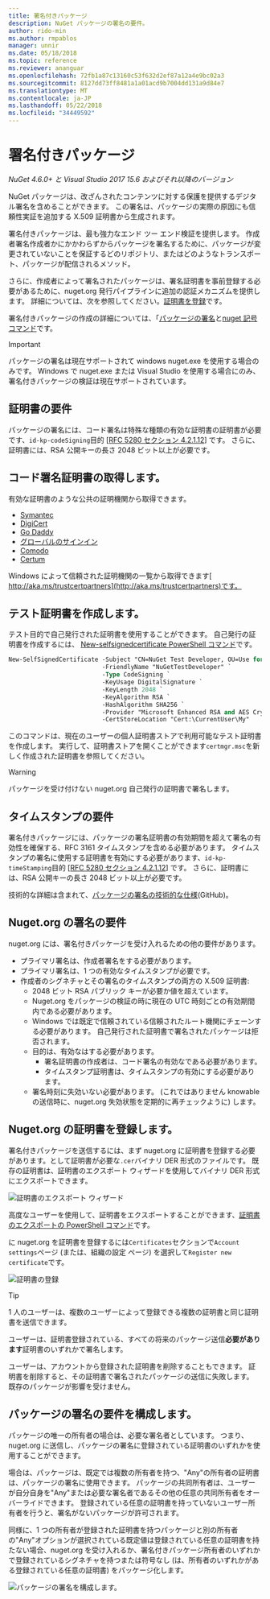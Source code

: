 ```yaml
---
title: 署名付きパッケージ
description: NuGet パッケージの署名の要件。
author: rido-min
ms.author: rmpablos
manager: unnir
ms.date: 05/18/2018
ms.topic: reference
ms.reviewer: ananguar
ms.openlocfilehash: 72fb1a87c13160c53f632d2ef87a12a4e9bc02a3
ms.sourcegitcommit: 8127dd73ff8481a1a01acd9b7004dd131a9d84e7
ms.translationtype: MT
ms.contentlocale: ja-JP
ms.lasthandoff: 05/22/2018
ms.locfileid: "34449592"
---
```

# <a name="signed-packages"></a>署名付きパッケージ

*NuGet 4.6.0+ と Visual Studio 2017 15.6 およびそれ以降のバージョン*

NuGet パッケージは、改ざんされたコンテンツに対する保護を提供するデジタル署名を含めることができます。 この署名は、パッケージの実際の原因にも信頼性実証を追加する X.509 証明書から生成されます。

署名付きパッケージは、最も強力なエンド ツー エンド検証を提供します。 作成者署名作成者かにかかわらずからパッケージを署名するために、パッケージが変更されていないことを保証するどのリポジトリ、またはどのようなトランスポート、パッケージが配信されるメソッド。

さらに、作成者によって署名されたパッケージは、署名証明書を事前登録する必要があるために、nuget.org 発行パイプラインに追加の認証メカニズムを提供します。 詳細については、次を参照してください。[証明書を登録](#register-certificate-on-nugetorg)です。

署名付きパッケージの作成の詳細については、「[パッケージの署名](../create-packages/Sign-a-package.md)と[nuget 記号コマンド](../tools/cli-ref-sign.md)です。

> [!Important]
> パッケージの署名は現在サポートされて windows nuget.exe を使用する場合のみです。 Windows で nuget.exe または Visual Studio を使用する場合にのみ、署名付きパッケージの検証は現在サポートされています。

## <a name="certificate-requirements"></a>証明書の要件

パッケージの署名には、コード署名は特殊な種類の有効な証明書の証明書が必要です、`id-kp-codeSigning`目的 [[RFC 5280 セクション 4.2.1.12](https://tools.ietf.org/html/rfc5280#section-4.2.1.12)] です。 さらに、証明書には、RSA 公開キーの長さ 2048 ビット以上が必要です。

## <a name="get-a-code-signing-certificate"></a>コード署名証明書の取得します。

有効な証明書のような公共の証明機関から取得できます。

- [Symantec](https://trustcenter.websecurity.symantec.com/process/trust/productOptions?productType=SoftwareValidationClass3)
- [DigiCert](https://www.digicert.com/code-signing/)
- [Go Daddy](https://www.godaddy.com/web-security/code-signing-certificate)
- [グローバルのサインイン](https://www.globalsign.com/en/code-signing-certificate/)
- [Comodo](https://www.comodo.com/e-commerce/code-signing/code-signing-certificate.php)
- [Certum](https://www.certum.eu/certum/cert,offer_en_open_source_cs.xml) 

Windows によって信頼された証明機関の一覧から取得できます[ http://aka.ms/trustcertpartners](http://aka.ms/trustcertpartners)です。

## <a name="create-a-test-certificate"></a>テスト証明書を作成します。

テスト目的で自己発行された証明書を使用することができます。 自己発行の証明書を作成するには、 [New-selfsignedcertificate PowerShell コマンド](/powershell/module/pkiclient/new-selfsignedcertificate.md)です。

```ps
New-SelfSignedCertificate -Subject "CN=NuGet Test Developer, OU=Use for testing purposes ONLY" `
                          -FriendlyName "NuGetTestDeveloper" `
                          -Type CodeSigning `
                          -KeyUsage DigitalSignature `
                          -KeyLength 2048 `
                          -KeyAlgorithm RSA `
                          -HashAlgorithm SHA256 `
                          -Provider "Microsoft Enhanced RSA and AES Cryptographic Provider" `
                          -CertStoreLocation "Cert:\CurrentUser\My" 
```

このコマンドは、現在のユーザーの個人証明書ストアで利用可能なテスト証明書を作成します。 実行して、証明書ストアを開くことができます`certmgr.msc`を新しく作成された証明書を参照してください。

> [!Warning]
> パッケージを受け付けない nuget.org 自己発行の証明書で署名します。

## <a name="timestamp-requirements"></a>タイムスタンプの要件

署名付きパッケージには、パッケージの署名証明書の有効期間を超えて署名の有効性を確保する、RFC 3161 タイムスタンプを含める必要があります。 タイムスタンプの署名に使用する証明書を有効にする必要があります、`id-kp-timeStamping`目的 [[RFC 5280 セクション 4.2.1.12](https://tools.ietf.org/html/rfc5280#section-4.2.1.12)] です。 さらに、証明書には、RSA 公開キーの長さ 2048 ビット以上が必要です。

技術的な詳細は含まれて、[パッケージの署名の技術的な仕様](https://github.com/NuGet/Home/wiki/Package-Signatures-Technical-Details)(GitHub)。

## <a name="signature-requirements-on-nugetorg"></a>Nuget.org の署名の要件

nuget.org には、署名付きパッケージを受け入れるための他の要件があります。

- プライマリ署名は、作成者署名をする必要があります。
- プライマリ署名は、1 つの有効なタイムスタンプが必要です。
- 作成者のシグネチャとその署名のタイムスタンプの両方の X.509 証明書:
  - 2048 ビット RSA パブリック キーが必要か値を超えています。
  - Nuget.org をパッケージの検証の時に現在の UTC 時刻ごとの有効期間内である必要があります。
  - Windows では既定で信頼されている信頼されたルート機関にチェーンする必要があります。 自己発行された証明書で署名されたパッケージは拒否されます。
  - 目的は、有効なはする必要があります。 
    - 署名証明書の作成者は、コード署名の有効なである必要があります。
    - タイムスタンプ証明書は、タイムスタンプの有効にする必要があります。
  - 署名時刻に失効いない必要があります。 (これではありません knowable の送信時に、nuget.org 失効状態を定期的に再チェックように) します。

## <a name="register-certificate-on-nugetorg"></a>Nuget.org の証明書を登録します。

署名付きパッケージを送信するには、まず nuget.org に証明書を登録する必要があります。として証明書が必要な`.cer`バイナリ DER 形式のファイルです。 既存の証明書は、証明書のエクスポート ウィザードを使用してバイナリ DER 形式にエクスポートできます。

![証明書のエクスポート ウィザード](media/CertificateExportWizard.png)

高度なユーザーを使用して、証明書をエクスポートすることができます、[証明書のエクスポートの PowerShell コマンド](/powershell/module/pkiclient/export-certificate.md)です。

に nuget.org を証明書を登録するには`Certificates`セクションで`Account settings`ページ (または、組織の設定 ページ) を選択して`Register new certificate`です。

![証明書の登録](media/registered-certs.png)

> [!Tip]
> 1 人のユーザーは、複数のユーザーによって登録できる複数の証明書と同じ証明書を送信できます。

ユーザーは、証明書登録されている、すべての将来のパッケージ送信**必要があります**証明書のいずれかで署名します。

ユーザーは、アカウントから登録された証明書を削除することもできます。 証明書を削除すると、その証明書で署名されたパッケージの送信に失敗します。 既存のパッケージが影響を受けません。

## <a name="configure-package-signing-requirements"></a>パッケージの署名の要件を構成します。

パッケージの唯一の所有者の場合は、必要な署名者としています。 つまり、nuget.org に送信し、パッケージの署名に登録されている証明書のいずれかを使用することができます。

場合は、パッケージは、既定では複数の所有者を持つ、"Any"の所有者の証明書は、パッケージの署名に使用できます。 パッケージの共同所有者は、ユーザーが自分自身を"Any"または必要な署名者であるその他の任意の共同所有者をオーバーライドできます。 登録されている任意の証明書を持っていないユーザー所有者を行うと、署名がないパッケージが許可されます。 

同様に、1 つの所有者が登録された証明書を持つパッケージと別の所有者の"Any"オプションが選択されている既定値は登録されている任意の証明書を持たない場合、nuget.org を受け入れるか、署名付きパッケージ所有者のいずれかで登録されているシグネチャを持つまたは符号なし (は、所有者のいずれかがある登録されている任意の証明書) をパッケージ化します。

![パッケージの署名を構成します。](media/configure-package-signers.png)
